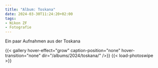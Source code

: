 ```yaml
---
title: "Album: Toskana"
date: 2024-03-30T11:24:20+02:00
tags:
- Nikon ZF
- Fotografie
---
```


Ein paar Aufnahmen aus der Toskana

<!--more-->

{{< gallery hover-effect="grow" caption-position="none" hover-transition="none" dir="/albums/2024/toskana/" />}}
{{< load-photoswipe >}}
